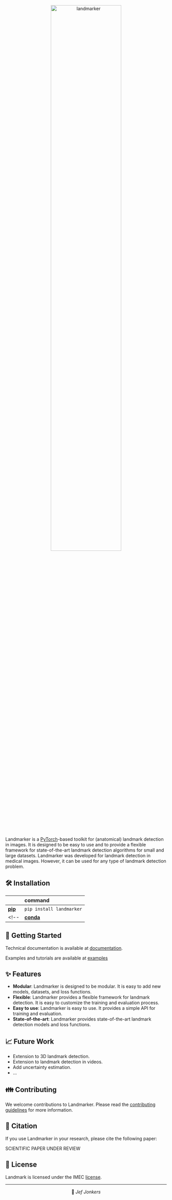 <p align="center">
    <a href="https://predict-idlab.github.io/landmarker">
        <img alt="landmarker" src="/docs/_static/images/logo.svg" width="66%">
    </a>
</p>


Landmarker is a [PyTorch](https://pytorch.org/)-based toolkit for (anatomical) landmark detection in images. It is designed to be easy to use and to provide a flexible framework for state-of-the-art landmark detection algorithms for small and large datasets. Landmarker was developed for landmark detection in medical images. However, it can be used for any type of landmark detection problem.

## 🛠️ Installation

|                                                      | command                               |
| :--------------------------------------------------- | :------------------------------------ |
| [**pip**](https://pypi.org/project/landmarker)          | `pip install landmarker`                  |
<!-- | [**conda**](https://anaconda.org/conda-forge/landmarker) | `conda install -c conda-forge landmarker` | -->

## 🚀 Getting Started
Technical documentation is available at [documentation](https://predict-idlab.github.io/landmarker/).

Examples and tutorials are available at [examples](https://predict-idlab.github.io/landmarker/examples/index.html)

## ✨ Features
- **Modular**: Landmarker is designed to be modular. It is easy to add new models, datasets, and loss functions.
- **Flexible**: Landmarker provides a flexible framework for landmark detection. It is easy to customize the training and evaluation process.
- **Easy to use**: Landmarker is easy to use. It provides a simple API for training and evaluation.
- **State-of-the-art**: Landmarker provides state-of-the-art landmark detection models and loss functions.

## 📈 Future Work
- Extension to 3D landmark detection.
- Extension to landmark detection in videos.
- Add uncertainty estimation.
- ...

 ## 👪 Contributing

We welcome contributions to Landmarker. Please read the [contributing guidelines](CONTRIBUTING.md) for more information.

## 📖 Citation
If you use Landmarker in your research, please cite the following paper:

SCIENTIFIC PAPER UNDER REVIEW

## 📝 License
Landmark is licensed under the IMEC [license](LICENSE).

---

<p align="center">
👤 <i>Jef Jonkers</i>
</p>